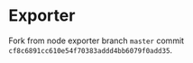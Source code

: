# Exporter

Fork from node exporter branch `master` commit `cf8c6891cc610e54f70383addd4bb6079f0add35`.
